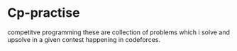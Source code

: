 # Cp-practise
competitve programming
these are collection of problems which i solve and upsolve in a given contest happening in codeforces.
